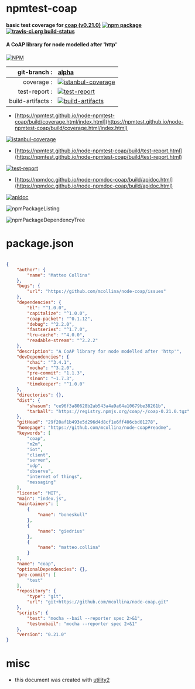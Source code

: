 # npmtest-coap

#### basic test coverage for  [coap (v0.21.0)](https://github.com/mcollina/node-coap#readme)  [![npm package](https://img.shields.io/npm/v/npmtest-coap.svg?style=flat-square)](https://www.npmjs.org/package/npmtest-coap) [![travis-ci.org build-status](https://api.travis-ci.org/npmtest/node-npmtest-coap.svg)](https://travis-ci.org/npmtest/node-npmtest-coap)

#### A CoAP library for node modelled after 'http'

[![NPM](https://nodei.co/npm/coap.png?downloads=true&downloadRank=true&stars=true)](https://www.npmjs.com/package/coap)

| git-branch : | [alpha](https://github.com/npmtest/node-npmtest-coap/tree/alpha)|
|--:|:--|
| coverage : | [![istanbul-coverage](https://npmtest.github.io/node-npmtest-coap/build/coverage.badge.svg)](https://npmtest.github.io/node-npmtest-coap/build/coverage.html/index.html)|
| test-report : | [![test-report](https://npmtest.github.io/node-npmtest-coap/build/test-report.badge.svg)](https://npmtest.github.io/node-npmtest-coap/build/test-report.html)|
| build-artifacts : | [![build-artifacts](https://npmtest.github.io/node-npmtest-coap/glyphicons_144_folder_open.png)](https://github.com/npmtest/node-npmtest-coap/tree/gh-pages/build)|

- [https://npmtest.github.io/node-npmtest-coap/build/coverage.html/index.html](https://npmtest.github.io/node-npmtest-coap/build/coverage.html/index.html)

[![istanbul-coverage](https://npmtest.github.io/node-npmtest-coap/build/screenCapture.buildCi.browser.%252Ftmp%252Fbuild%252Fcoverage.lib.html.png)](https://npmtest.github.io/node-npmtest-coap/build/coverage.html/index.html)

- [https://npmtest.github.io/node-npmtest-coap/build/test-report.html](https://npmtest.github.io/node-npmtest-coap/build/test-report.html)

[![test-report](https://npmtest.github.io/node-npmtest-coap/build/screenCapture.buildCi.browser.%252Ftmp%252Fbuild%252Ftest-report.html.png)](https://npmtest.github.io/node-npmtest-coap/build/test-report.html)

- [https://npmdoc.github.io/node-npmdoc-coap/build/apidoc.html](https://npmdoc.github.io/node-npmdoc-coap/build/apidoc.html)

[![apidoc](https://npmdoc.github.io/node-npmdoc-coap/build/screenCapture.buildCi.browser.%252Ftmp%252Fbuild%252Fapidoc.html.png)](https://npmdoc.github.io/node-npmdoc-coap/build/apidoc.html)

![npmPackageListing](https://npmtest.github.io/node-npmtest-coap/build/screenCapture.npmPackageListing.svg)

![npmPackageDependencyTree](https://npmtest.github.io/node-npmtest-coap/build/screenCapture.npmPackageDependencyTree.svg)



# package.json

```json

{
    "author": {
        "name": "Matteo Collina"
    },
    "bugs": {
        "url": "https://github.com/mcollina/node-coap/issues"
    },
    "dependencies": {
        "bl": "^1.0.0",
        "capitalize": "^1.0.0",
        "coap-packet": "^0.1.12",
        "debug": "^2.2.0",
        "fastseries": "^1.7.0",
        "lru-cache": "^4.0.0",
        "readable-stream": "^2.2.2"
    },
    "description": "A CoAP library for node modelled after 'http'",
    "devDependencies": {
        "chai": "^3.4.1",
        "mocha": "^3.2.0",
        "pre-commit": "1.1.3",
        "sinon": "~1.7.3",
        "timekeeper": "^1.0.0"
    },
    "directories": {},
    "dist": {
        "shasum": "ce96f3a80628b2ab543a4a9a64a10679be38261b",
        "tarball": "https://registry.npmjs.org/coap/-/coap-0.21.0.tgz"
    },
    "gitHead": "29f20af1b493e5d296d4d8cf1e6ff406cbd01278",
    "homepage": "https://github.com/mcollina/node-coap#readme",
    "keywords": [
        "coap",
        "m2m",
        "iot",
        "client",
        "server",
        "udp",
        "observe",
        "internet of things",
        "messaging"
    ],
    "license": "MIT",
    "main": "index.js",
    "maintainers": [
        {
            "name": "boneskull"
        },
        {
            "name": "giedrius"
        },
        {
            "name": "matteo.collina"
        }
    ],
    "name": "coap",
    "optionalDependencies": {},
    "pre-commit": [
        "test"
    ],
    "repository": {
        "type": "git",
        "url": "git+https://github.com/mcollina/node-coap.git"
    },
    "scripts": {
        "test": "mocha --bail --reporter spec 2>&1",
        "testnobail": "mocha --reporter spec 2>&1"
    },
    "version": "0.21.0"
}
```



# misc
- this document was created with [utility2](https://github.com/kaizhu256/node-utility2)
